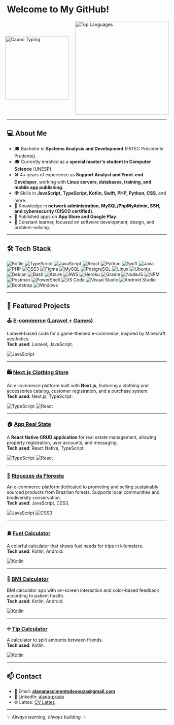 # Welcome to My GitHub!　　　　　　　　　　　　　  

<div style="display: flex; justify-content: center; align-items: center; gap: 20px;">
    <span style="float: right;"><img src="https://media.tenor.com/WHOwHxdVSQIAAAAM/capoo-capoo-type.gif" alt="Capoo Typing" width="200"/></span>
    <img src="https://github-readme-stats.vercel.app/api/top-langs/?username=alanazip&layout=compact&theme=dark&title_color=34eb37" alt="Top Languages" height="295px" />
</div>

---

## 💻 About Me
- 🎓 Bachelor in **Systems Analysis and Development** (FATEC Presidente Prudente).  
- 🎓 Currently enrolled as a **special master's student in Computer Science** (UNESP).  
- 🛠️ 4+ years of experience as **Support Analyst and Front-end Developer**, working with **Linux servers, databases, training, and mobile app publishing**.  
- 🌍 Skills in **JavaScript, TypeScript, Kotlin, Swift, PHP, Python, CSS**, and more.  
- 📡 Knowledge in **network administration, MySQL/PhpMyAdmin, SSH, and cybersecurity (CISCO certified)**.  
- 📱 Published apps on **App Store and Google Play**.  
- 🌱 Constant learner, focused on software development, design, and problem-solving.  

---

## 🛠️ Tech Stack

![Kotlin](https://skillicons.dev/icons?i=kotlin)
![TypeScript](https://skillicons.dev/icons?i=ts)
![JavaScript](https://skillicons.dev/icons?i=js)
![React](https://skillicons.dev/icons?i=react)
![Python](https://skillicons.dev/icons?i=python)
![Swift](https://skillicons.dev/icons?i=swift)
![Java](https://skillicons.dev/icons?i=java)
![PHP](https://skillicons.dev/icons?i=php)
![CSS3](https://skillicons.dev/icons?i=css)
![Figma](https://skillicons.dev/icons?i=figma)
![MySQL](https://skillicons.dev/icons?i=mysql)
![PostgreSQL](https://skillicons.dev/icons?i=postgres)
![Linux](https://skillicons.dev/icons?i=linux)
![Ubuntu](https://skillicons.dev/icons?i=ubuntu)
![Debian](https://skillicons.dev/icons?i=debian)
![Bash](https://skillicons.dev/icons?i=bash)
![Azure](https://skillicons.dev/icons?i=azure)
![AWS](https://skillicons.dev/icons?i=aws)
![Heroku](https://skillicons.dev/icons?i=heroku)
![Gradle](https://skillicons.dev/icons?i=gradle)
![NodeJS](https://skillicons.dev/icons?i=nodejs)
![NPM](https://skillicons.dev/icons?i=npm)
![Postman](https://skillicons.dev/icons?i=postman)
![PowerShell](https://skillicons.dev/icons?i=powershell)
![VS Code](https://skillicons.dev/icons?i=vscode)
![Visual Studio](https://skillicons.dev/icons?i=visualstudio)
![Android Studio](https://skillicons.dev/icons?i=androidstudio)
![Bootstrap](https://skillicons.dev/icons?i=bootstrap)
![Windows](https://skillicons.dev/icons?i=windows)

---

## 🚀 Featured Projects

### 🕹️ [E-commerce (Laravel + Games)](https://github.com/alanazip/ecommerce)
Laravel-based code for a game-themed e-commerce, inspired by Minecraft aesthetics.  
**Tech used**: Laravel, JavaScript.  

![JavaScript](https://skillicons.dev/icons?i=js)

---

### 🛍️ [Next.js Clothing Store](https://github.com/alanazip/nextjs-firstproj)
An e-commerce platform built with **Next.js**, featuring a clothing and accessories catalog, customer registration, and a purchase system.  
**Tech used**: Next.js, TypeScript.  

![TypeScript](https://skillicons.dev/icons?i=ts)
![React](https://skillicons.dev/icons?i=react)

---

### 🏠 [App Real State](https://github.com/alanazip/apprealstate)
A **React Native CRUD application** for real estate management, allowing property registration, user accounts, and messaging.  
**Tech used**: React Native, TypeScript.  

![TypeScript](https://skillicons.dev/icons?i=ts)
![React](https://skillicons.dev/icons?i=react)

---

### 🌱 [Riquezas da Floresta](https://github.com/alanazip/riquezasdafloresta)
An e-commerce platform dedicated to promoting and selling sustainably sourced products from Brazilian forests. Supports local communities and biodiversity conservation.  
**Tech used**: JavaScript, CSS3.  

![JavaScript](https://skillicons.dev/icons?i=js)
![CSS3](https://skillicons.dev/icons?i=css)

---

### ⛽ [Fuel Calculator](https://github.com/alanazip/fuel_calculator)
A colorful calculator that shows fuel needs for trips in kilometers.  
**Tech used**: Kotlin, Android.  

![Kotlin](https://skillicons.dev/icons?i=kotlin)

---

### 📱 [BMI Calculator](https://github.com/alanazip/CalculadoraIMC)
BMI calculator app with on-screen interaction and color-based feedback according to patient health.  
**Tech used**: Kotlin, Android.  

![Kotlin](https://skillicons.dev/icons?i=kotlin)

---

### ➗ [Tip Calculator](https://github.com/alanazip/tip_calculator)
A calculator to split amounts between friends.  
**Tech used**: Kotlin.  

![Kotlin](https://skillicons.dev/icons?i=kotlin)

---

## 📫 Contact
- 📧 Email: **alananascimentodesouza@gmail.com**  
- 🔗 LinkedIn: [alana-prado](https://linkedin.com/in/alana-prado-a04a73388/)  
- 🌐 Lattes: [CV Lattes](http://lattes.cnpq.br/5812559967905252)  

---
✨ *Always learning, always building.* ✨
